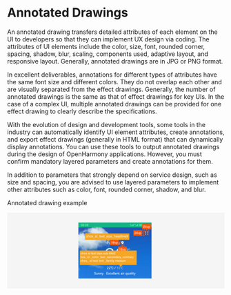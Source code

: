 # Annotated Drawings


An annotated drawing transfers detailed attributes of each element on the UI to developers so that they can implement UX design via coding. The attributes of UI elements include the color, size, font, rounded corner, spacing, shadow, blur, scaling, components used, adaptive layout, and responsive layout. Generally, annotated drawings are in JPG or PNG format.


In excellent deliverables, annotations for different types of attributes have the same font size and different colors. They do not overlap each other and are visually separated from the effect drawings. Generally, the number of annotated drawings is the same as that of effect drawings for key UIs. In the case of a complex UI, multiple annotated drawings can be provided for one effect drawing to clearly describe the specifications.


With the evolution of design and development tools, some tools in the industry can automatically identify UI element attributes, create annotations, and export effect drawings (generally in HTML format) that can dynamically display annotations. You can use these tools to output annotated drawings during the design of OpenHarmony applications. However, you must confirm mandatory layered parameters and create annotations for them.


In addition to parameters that strongly depend on service design, such as size and spacing, you are advised to use layered parameters to implement other attributes such as color, font, rounded corner, shadow, and blur.


Annotated drawing example


![4.8-annotated-drawing](figures/4.8-annotated-drawing.png)
